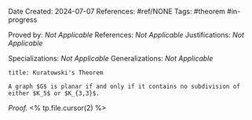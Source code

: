 Date Created: 2024-07-07
References: #ref/NONE
Tags: #theorem #in-progress

Proved by: <i>Not Applicable</i>
References: <i>Not Applicable</i>
Justifications: <i>Not Applicable</i>

Specializations: <i>Not Applicable</i>
Generalizations: <i>Not Applicable</i>

```ad-theorem
title: Kuratowski's Theorem

A graph $G$ is planar if and only if it contains no subdivision of either $K_5$ or $K_{3,3}$.

```

<i>Proof.</i> <% tp.file.cursor(2) %>